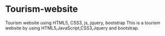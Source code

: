 # Tourism-website
Tourism website using HTML5, CSS3, js, jquery, bootstrap 
This is a tourism website by using HTML5,JavaScript,CSS3,Jquery and bootstrap.
